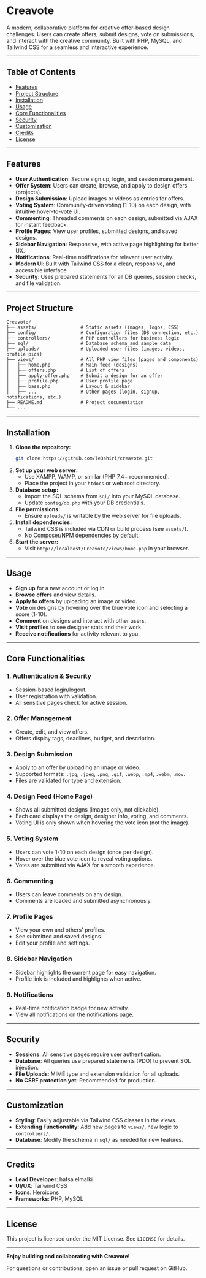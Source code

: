 # Creavote

A modern, collaborative platform for creative offer-based design challenges. Users can create offers, submit designs, vote on submissions, and interact with the creative community. Built with PHP, MySQL, and Tailwind CSS for a seamless and interactive experience.

---

## Table of Contents
- [Features](#features)
- [Project Structure](#project-structure)
- [Installation](#installation)
- [Usage](#usage)
- [Core Functionalities](#core-functionalities)
- [Security](#security)
- [Customization](#customization)
- [Credits](#credits)
- [License](#license)

---

## Features

- **User Authentication**: Secure sign up, login, and session management.
- **Offer System**: Users can create, browse, and apply to design offers (projects).
- **Design Submission**: Upload images or videos as entries for offers.
- **Voting System**: Community-driven voting (1-10) on each design, with intuitive hover-to-vote UI.
- **Commenting**: Threaded comments on each design, submitted via AJAX for instant feedback.
- **Profile Pages**: View user profiles, submitted designs, and saved designs.
- **Sidebar Navigation**: Responsive, with active page highlighting for better UX.
- **Notifications**: Real-time notifications for relevant user activity.
- **Modern UI**: Built with Tailwind CSS for a clean, responsive, and accessible interface.
- **Security**: Uses prepared statements for all DB queries, session checks, and file validation.

---

## Project Structure

```
Creavote/
├── assets/                # Static assets (images, logos, CSS)
├── config/                # Configuration files (DB connection, etc.)
├── controllers/           # PHP controllers for business logic
├── sql/                   # Database schema and sample data
├── uploads/               # Uploaded user files (images, videos, profile pics)
├── views/                 # All PHP view files (pages and components)
│   ├── home.php           # Main feed (designs)
│   ├── offers.php         # List of offers
│   ├── apply-offer.php    # Submit a design for an offer
│   ├── profile.php        # User profile page
│   ├── base.php           # Layout & sidebar
│   ├── ...                # Other pages (login, signup, notifications, etc.)
├── README.md              # Project documentation
└── ...
```

---

## Installation

1. **Clone the repository:**
   ```bash
   git clone https://github.com/le3shiri/creavote.git
   ```
2. **Set up your web server:**
   - Use XAMPP, WAMP, or similar (PHP 7.4+ recommended).
   - Place the project in your `htdocs` or web root directory.
3. **Database setup:**
   - Import the SQL schema from `sql/` into your MySQL database.
   - Update `config/db.php` with your DB credentials.
4. **File permissions:**
   - Ensure `uploads/` is writable by the web server for file uploads.
5. **Install dependencies:**
   - Tailwind CSS is included via CDN or build process (see `assets/`).
   - No Composer/NPM dependencies by default.
6. **Start the server:**
   - Visit `http://localhost/Creavote/views/home.php` in your browser.

---

## Usage

- **Sign up** for a new account or log in.
- **Browse offers** and view details.
- **Apply to offers** by uploading an image or video.
- **Vote** on designs by hovering over the blue vote icon and selecting a score (1-10).
- **Comment** on designs and interact with other users.
- **Visit profiles** to see designer stats and their work.
- **Receive notifications** for activity relevant to you.

---

## Core Functionalities

### 1. **Authentication & Security**
- Session-based login/logout.
- User registration with validation.
- All sensitive pages check for active session.

### 2. **Offer Management**
- Create, edit, and view offers.
- Offers display tags, deadlines, budget, and description.

### 3. **Design Submission**
- Apply to an offer by uploading an image or video.
- Supported formats: `.jpg`, `.jpeg`, `.png`, `.gif`, `.webp`, `.mp4`, `.webm`, `.mov`.
- Files are validated for type and extension.

### 4. **Design Feed (Home Page)**
- Shows all submitted designs (images only, not clickable).
- Each card displays the design, designer info, voting, and comments.
- Voting UI is only shown when hovering the vote icon (not the image).

### 5. **Voting System**
- Users can vote 1-10 on each design (once per design).
- Hover over the blue vote icon to reveal voting options.
- Votes are submitted via AJAX for a smooth experience.

### 6. **Commenting**
- Users can leave comments on any design.
- Comments are loaded and submitted asynchronously.

### 7. **Profile Pages**
- View your own and others' profiles.
- See submitted and saved designs.
- Edit your profile and settings.

### 8. **Sidebar Navigation**
- Sidebar highlights the current page for easy navigation.
- Profile link is included and highlights when active.

### 9. **Notifications**
- Real-time notification badge for new activity.
- View all notifications on the notifications page.

---

## Security
- **Sessions**: All sensitive pages require user authentication.
- **Database**: All queries use prepared statements (PDO) to prevent SQL injection.
- **File Uploads**: MIME type and extension validation for all uploads.
- **No CSRF protection yet**: Recommended for production.

---

## Customization
- **Styling**: Easily adjustable via Tailwind CSS classes in the views.
- **Extending Functionality**: Add new pages to `views/`, new logic to `controllers/`.
- **Database**: Modify the schema in `sql/` as needed for new features.

---

## Credits
- **Lead Developer**: hafsa elmalki
- **UI/UX**: Tailwind CSS
- **Icons**: [Heroicons](https://heroicons.com/)
- **Frameworks**: PHP, MySQL

---

## License

This project is licensed under the MIT License. See `LICENSE` for details.

---

**Enjoy building and collaborating with Creavote!**

For questions or contributions, open an issue or pull request on GitHub.
